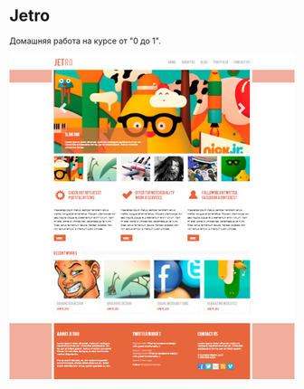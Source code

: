 # Jetro

Домашняя работа на курсе от "0 до 1".

<p align="center">
 <img  src="https://github.com/AlexDyatlov/myScreenshots/raw/master/screens/Jetro.png">
</p>
